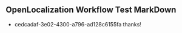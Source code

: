 ## OpenLocalization Workflow Test MarkDown
* cedcadaf-3e02-4300-a796-ad128c6155fa thanks!

<!--HONumber=Jul16_HO3-->


